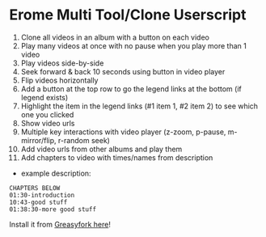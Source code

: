 # Erome Multi Tool/Clone Userscript

1. Clone all videos in an album with a button on each video
2. Play many videos at once with no pause when you play more than 1 video
3. Play videos side-by-side
4. Seek forward & back 10 seconds using button in video player
5. Flip videos horizontally
6. Add a button at the top row to go the legend links at the bottom (if legend exists)
7. Highlight the item in the legend links (#1 item 1, #2 item 2) to see which one you clicked
8. Show video urls
9. Multiple key interactions with video player (z-zoom, p-pause, m-mirror/flip, r-random seek)
10. Add video urls from other albums and play them
11. Add chapters to video with times/names from description
- example description:
```
CHAPTERS BELOW
01:30-introduction
10:43-good stuff
01:38:30-more good stuff
```

Install it from [Greasyfork here](https://greasyfork.org/en/scripts/454900-erome-video-cloner)!
